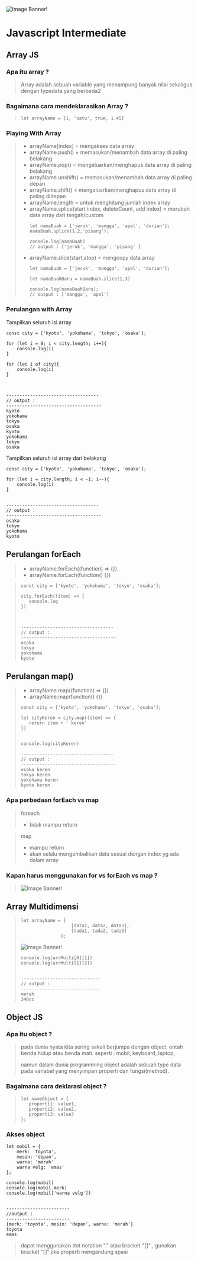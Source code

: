 ![Image Banner!](assets/js-banner-intermediate.png "Javascript")
# **Javascript Intermediate**
## Array JS

### Apa itu array ?
> Array adalah sebuah variable yang menampung banyak nilai sekaligus dengan typedata yang berbeda2

### Bagaimana cara mendeklarasikan Array ?
>``` 
> let arrayName = [1, 'satu', true, 1.45]
> ```

### Playing With Array 
> - arrayName[index] = mengakses data array
> - arrayName.push() = memasukan/menambah data array di paling belakang
> - arrayName.pop() = mengeluarkan/menghapus data array di paling belakang
> - arrayName.unshift() = memasukan/menambah data array di paling depan
> - arrayName.shift() = mengeluarkan/menghapus data array di paling didepan
> - arrayName.length = untuk menghitung jumlah index array
> - arrayName.splice(start index, deleteCount, add index) = merubah data array dari tengah/custom
>    ``` 
>    let namaBuah = ['jeruk', 'mangga', 'apel', 'durian'];
>    namaBuah.splice(1,2,'pisang');
>    
>   console.log(namaBuah)
>   // output : ['jeruk', 'mangga', 'pisang' ]
>   ```
> - arrayName.slice(start,stop) = mengcopy data array
>    ``` 
>    let namaBuah = ['jeruk', 'mangga', 'apel', 'durian'];
> 
>    let namaBuahBaru = namaBuah.slice(1,3)
>    
>    console.log(namaBuahBaru);
>    // output : ['mangga', 'apel']
>    ```


### Perulangan with Array
Tampilkan seluruh isi array
```  
const city = ['kyoto', 'yokohama', 'tokyo', 'osaka'];

for (let i = 0; i < city.length; i++){
    console.log(i)
}

for (let i of city){
    console.log(i)
}



-----------------------------------
// output :
------------------------------------
kyoto
yokohama
tokyo
osaka
kyoto
yokohama
tokyo
osaka

```

Tampilkan seluruh isi array dari belakang
```
const city = ['kyoto', 'yokohama', 'tokyo', 'osaka'];

for (let i = city.length; i < -1; i--){
    console.log(i)
}


-----------------------------------
// output :
------------------------------------
osaka
tokyo
yokohama
kyoto
```

## Perulangan forEach
> - arrayName.forEach((function) => {})
> - arrayName.forEach(function() {})

> ```
> const city = ['kyoto', 'yokohama', 'tokyo', 'osaka'];
> 
> city.forEach((item) => {
>    console.log
> })
>
> 
> 
> -----------------------------------
> // output :
> ------------------------------------
> osaka
> tokyo
> yokohama
> kyoto
> ```

## Perulangan map()
> - arrayName.map((function) => {})
> - arrayName.map(function() {})
> ```
> const city = ['kyoto', 'yokohama', 'tokyo', 'osaka'];
> 
> let cityKeren = city.map((item) => {
>    return item + ' keren'
> })
>
> 
> console.log(cityKeren)
> 
> -----------------------------------
> // output :
> ------------------------------------
> osaka keren
> tokyo keren
> yokohama keren
> kyoto keren
> ```

### Apa perbedaan forEach vs map
> foreach
> - tidak mampu return

> map
> - mampu return
> - akan selalu mengembalikan data sesuai dengan index yg ada dalam array

### Kapan harus menggunakan for vs forEach vs map ?
> ![Image Banner!](assets/forEach.png "Javascript")

## Array Multidimensi
> ```
> let arrayName = [
>                    [data1, data2, data3],
>                    [tada1, tada2, tada3]
>                ];
> ```
> ![Image Banner!](assets/arrMulti.png "Javascript")
> ```
> console.log(arrMulti[0][1])
> console.log(arrMulti[1}[2])
>
>
> ------------------------------
> // output :
> ------------------------------
> merah
> 340cc

## Object JS
### Apa itu object ?
> pada dunia nyata kita sering sekali berjumpa dengan object, entah benda hidup atau benda mati. seperti : mobil, keyboard, laptop, 
>
> namun dalam dunia programming object adalah sebuah type data pada variabel yang menyimpan properti dan fungsi(method).

### Bagaimana cara deklarasi object ?
> ```
> let nameObject = {
>    properti1: value1,
>    properti2: value2,
>    properti3: value3
> };
> ```

### Akses object
```
let mobil = {
    merk: 'toyota',
    mesin: 'depan',
    warna: 'merah'
    warna velg: 'emas'
};

console.log(mobil)
console.log(mobil.merk)
console.log(mobil['warna velg'])


------------------------
//output :
------------------------
{merk: 'toyota', mesin: 'depan', warna: 'merah'}
toyota
emas
```
> dapat menggunakan dot notation "." atau bracket "[]"
, gunakan bracket "[]" jika properti mengandung spasi